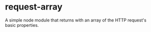 # request-array
A simple node module that returns with an array of the HTTP request's basic properties.
